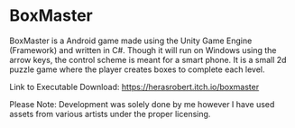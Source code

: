 # BoxMaster

BoxMaster is a Android game made using the Unity Game Engine (Framework) and written in C#. Though it will run on Windows using the arrow keys, the control scheme is meant for a smart phone. It is a small 2d puzzle game where the player creates boxes to complete each level.


Link to Executable Download: https://herasrobert.itch.io/boxmaster

Please Note: Development was solely done by me however I have used assets from various artists under the proper licensing.
